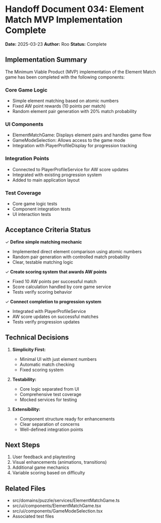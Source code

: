 # Handoff Document 034: Element Match MVP Implementation Complete

**Date:** 2025-03-23
**Author:** Roo
**Status:** Complete

## Implementation Summary

The Minimum Viable Product (MVP) implementation of the Element Match game has been completed with the following components:

### Core Game Logic

- Simple element matching based on atomic numbers
- Fixed AW point rewards (10 points per match)
- Random element pair generation with 20% match probability

### UI Components

- ElementMatchGame: Displays element pairs and handles game flow
- GameModeSelection: Allows access to the game mode
- Integration with PlayerProfileDisplay for progression tracking

### Integration Points

- Connected to PlayerProfileService for AW score updates
- Integrated with existing progression system
- Added to main application layout

### Test Coverage

- Core game logic tests
- Component integration tests
- UI interaction tests

## Acceptance Criteria Status

✓ **Define simple matching mechanic**

- Implemented direct element comparison using atomic numbers
- Random pair generation with controlled match probability
- Clear, testable matching logic

✓ **Create scoring system that awards AW points**

- Fixed 10 AW points per successful match
- Score calculation handled by core game service
- Tests verify scoring behavior

✓ **Connect completion to progression system**

- Integrated with PlayerProfileService
- AW score updates on successful matches
- Tests verify progression updates

## Technical Decisions

1. **Simplicity First:**

   - Minimal UI with just element numbers
   - Automatic match checking
   - Fixed scoring system

2. **Testability:**

   - Core logic separated from UI
   - Comprehensive test coverage
   - Mocked services for testing

3. **Extensibility:**
   - Component structure ready for enhancements
   - Clear separation of concerns
   - Well-defined integration points

## Next Steps

1. User feedback and playtesting
2. Visual enhancements (animations, transitions)
3. Additional game mechanics
4. Variable scoring based on difficulty

## Related Files

- src/domains/puzzle/services/ElementMatchGame.ts
- src/ui/components/ElementMatchGame.tsx
- src/ui/components/GameModeSelection.tsx
- Associated test files
